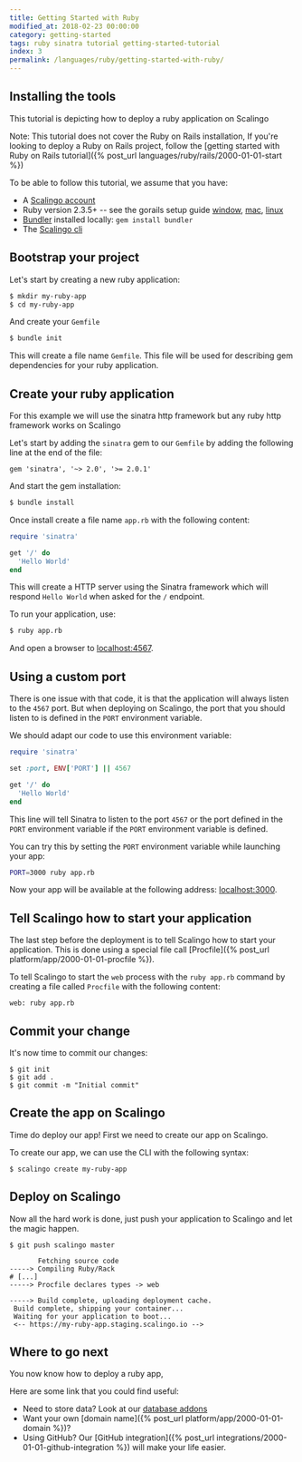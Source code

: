 ```yaml
---
title: Getting Started with Ruby
modified_at: 2018-02-23 00:00:00
category: getting-started
tags: ruby sinatra tutorial getting-started-tutorial
index: 3
permalink: /languages/ruby/getting-started-with-ruby/
---
```


## Installing the tools

This tutorial is depicting how to deploy a ruby application on Scalingo

<aside class="note" markdown="1">
Note: This tutorial does not cover the Ruby on Rails installation, If you're looking to deploy a Ruby on Rails project, follow the [getting started with Ruby on Rails tutorial]({% post_url languages/ruby/rails/2000-01-01-start %})
</aside>

To be able to follow this tutorial, we assume that you have:

* A [Scalingo account](https://scalingo.com/users/signup)
* Ruby version 2.3.5+ -- see the gorails setup guide [window](https://gorails.com/setup/windows/10), [mac](https://gorails.com/setup/osx/10.13-high-sierra), [linux](https://gorails.com/setup/ubuntu/17.10)
* [Bundler](http://bundler.io/) installed locally: `gem install bundler`
* The [Scalingo cli](http://cli.scalingo.com/)

## Bootstrap your project

Let's start by creating a new ruby application:

```bash
$ mkdir my-ruby-app
$ cd my-ruby-app
```

And create your `Gemfile`

```bash
$ bundle init
```

This will create a file name `Gemfile`. This file will be used for describing gem dependencies for your ruby application.


## Create your ruby application

<aside class="note" markdown="1">
For this example we will use the sinatra http framework but any ruby http framework works on Scalingo
</aside>

Let's start by adding the `sinatra` gem to our `Gemfile` by adding the following line at the end of the file:
```Gemfile
gem 'sinatra', '~> 2.0', '>= 2.0.1'
```

And start the gem installation:

```bash
$ bundle install
```

Once install create a file name `app.rb` with the following content:

```ruby
require 'sinatra'

get '/' do
  'Hello World'
end
```

This will create a HTTP server using the Sinatra framework which will respond `Hello World` when asked for the `/` endpoint.

To run your application, use:

```bash
$ ruby app.rb
```

And open a browser to [localhost:4567](http://localhost:4567).

## Using a custom port

There is one issue with that code, it is that the application will always listen to the `4567` port. But when deploying on Scalingo, the port that you should listen to is defined in the `PORT` environment variable.

We should adapt our code to use this environment variable:

```ruby
require 'sinatra'

set :port, ENV['PORT'] || 4567

get '/' do
  'Hello World'
end
```

This line will tell Sinatra to listen to the port `4567` or the port defined in the `PORT` environment variable if the `PORT` environment variable is defined.

You can try this by setting the `PORT` environment variable while launching your app:

```bash
PORT=3000 ruby app.rb
```

Now your app will be available at the following address: [localhost:3000](http://localhost:3000).

## Tell Scalingo how to start your application

The last step before the deployment is to tell Scalingo how to start your application.
This is done using a special file call [Procfile]({% post_url platform/app/2000-01-01-procfile %}).

To tell Scalingo to start the `web` process with the `ruby app.rb` command by creating a file called `Procfile` with the following content:

```Procfile
web: ruby app.rb
```

## Commit your change

It's now time to commit our changes:

```
$ git init
$ git add .
$ git commit -m "Initial commit"
```

## Create the app on Scalingo

Time do deploy our app! First we need to create our app on Scalingo.

To create our app, we can use the CLI with the following syntax:

```
$ scalingo create my-ruby-app
```

## Deploy on Scalingo

Now all the hard work is done, just push your application to Scalingo and let the magic happen.

```
$ git push scalingo master

       Fetching source code
-----> Compiling Ruby/Rack
# [...]
-----> Procfile declares types -> web

-----> Build complete, uploading deployment cache.
 Build complete, shipping your container...
 Waiting for your application to boot...
 <-- https://my-ruby-app.staging.scalingo.io -->
```

## Where to go next

You now know how to deploy a ruby app,

Here are some link that you could find useful:

* Need to store data? Look at our [database addons](https://scalingo.com/fr/databases)
* Want your own [domain name]({% post_url platform/app/2000-01-01-domain %})?
* Using GitHub? Our [GitHub integration]({% post_url integrations/2000-01-01-github-integration %}) will make your life easier.

